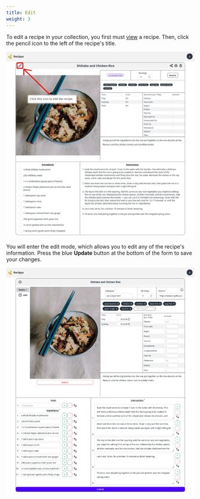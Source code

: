 ```yaml
---
title: Edit
weight: 3
---
```


To edit a recipe in your collection, you first must [view](/guide/docs/features/recipes/view) a recipe.
Then, click the pencil icon to the left of the recipe's title. 

![](images/edit-recipe-enter.webp)

You will enter the edit mode, which allows you to edit any of the recipe's information. 
Press the blue **Update** button at the bottom of the form to save your changes. 

![](images/edit-recipe.webp)
